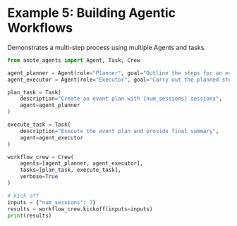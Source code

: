 # Example 5: Building Agentic Workflows

Demonstrates a multi-step process using multiple Agents and tasks.

```python
from anote_agents import Agent, Task, Crew

agent_planner = Agent(role="Planner", goal="Outline the steps for an event")
agent_executor = Agent(role="Executor", goal="Carry out the planned steps")

plan_task = Task(
    description="Create an event plan with {num_sessions} sessions",
    agent=agent_planner
)

execute_task = Task(
    description="Execute the event plan and provide final summary",
    agent=agent_executor
)

workflow_crew = Crew(
    agents=[agent_planner, agent_executor],
    tasks=[plan_task, execute_task],
    verbose=True
)

# Kick off
inputs = {"num_sessions": 3}
results = workflow_crew.kickoff(inputs=inputs)
print(results)
```